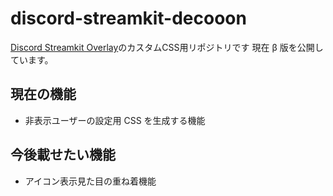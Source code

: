 # discord-streamkit-decooon

[Discord Streamkit Overlay](https://streamkit.discord.com/overlay)のカスタムCSS用リポジトリです
現在 β 版を公開しています。

## 現在の機能

- 非表示ユーザーの設定用 CSS を生成する機能

## 今後載せたい機能

- アイコン表示見た目の重ね着機能
